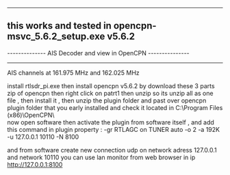--------------------------------------------------------------
this works and tested in opencpn-msvc_5.6.2_setup.exe  v5.6.2
-------------------------------------------------------------

--------------   AIS  Decoder and view in OpenCPN   ---------------

-------------------------------------------------------------------

AIS channels at 161.975 MHz and 162.025 MHz

install rtlsdr_pi.exe then install opencpn v5.6.2 by download these 3 parts zip of opencpn
then right click on patrt1 then unzip so its unzip all as one file , 
then install it , then unzip the plugin folder and past over opencpn plugin folder
that you early installed and check it located in C:\Program Files (x86)\OpenCPN\  
  now open software then
activate the plugin from software itself ,  and add this command in plugin property  :           -gr RTLAGC on TUNER auto -o 2 -a 192K -u 127.0.0.1 10110 -N 8100

and from software create new connection udp on network adress 127.0.0.1 and network 10110
you can use lan monitor from web browser in ip http://127.0.0.1:8100

